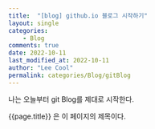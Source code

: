 ```yaml
---
title:  "[blog] github.io 블로그 시작하기"
layout: single
categories: 
    - Blog
comments: true
date: 2022-10-11
last_modified_at: 2022-10-11
author: "Lee Cool"
permalink: categories/Blog/gitBlog
---
```


나는 오늘부터 git Blog를 제대로 시작한다.

{{page.title}} 은 이 페이지의 제목이다.

